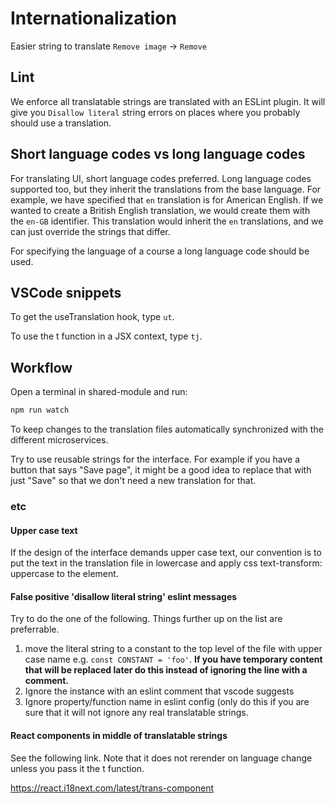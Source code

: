 # Internationalization

Easier string to translate `Remove image` -> `Remove`

## Lint

We enforce all translatable strings are translated with an ESLint plugin. It will give you `Disallow literal` string errors on places where you probably should use a translation.

## Short language codes vs long language codes

For translating UI, short language codes preferred. Long language codes supported too, but they inherit the translations from the base language. For example, we have specified that `en` translation is for American English. If we wanted to create a British English translation, we would create them with the `en-GB` identifier. This translation would inherit the `en` translations, and we can just override the strings that differ.

For specifying the language of a course a long language code should be used.

## VSCode snippets

To get the useTranslation hook, type `ut`.

To use the t function in a JSX context, type `tj`.


## Workflow

Open a terminal in shared-module and run:

```bash
npm run watch
```

To keep changes to the translation files automatically synchronized with the different microservices.

Try to use reusable strings for the interface. For example if you have a button that says "Save page", it might be a good idea to replace that with just "Save" so that we don't need a new translation for that.


### etc

#### Upper case text

If the design of the interface demands upper case text, our convention is to put the text in the translation file in lowercase and apply css text-transform: uppercase to the element.


#### False positive 'disallow literal string' eslint messages

Try to do the one of the following. Things further up on the list are preferrable.

1. move the literal string to a constant to the top level of the file with upper case name e.g. `const CONSTANT = 'foo'`. **If you have temporary content that will be replaced later do this instead of ignoring the line with a comment.**
2. Ignore the instance with an eslint comment that vscode suggests
3. Ignore property/function name in eslint config (only do this if you are sure that it will not ignore any real translatable strings.

#### React components in middle of translatable strings

See the following link. Note that it does not rerender on language change unless you pass it the t function.

https://react.i18next.com/latest/trans-component
